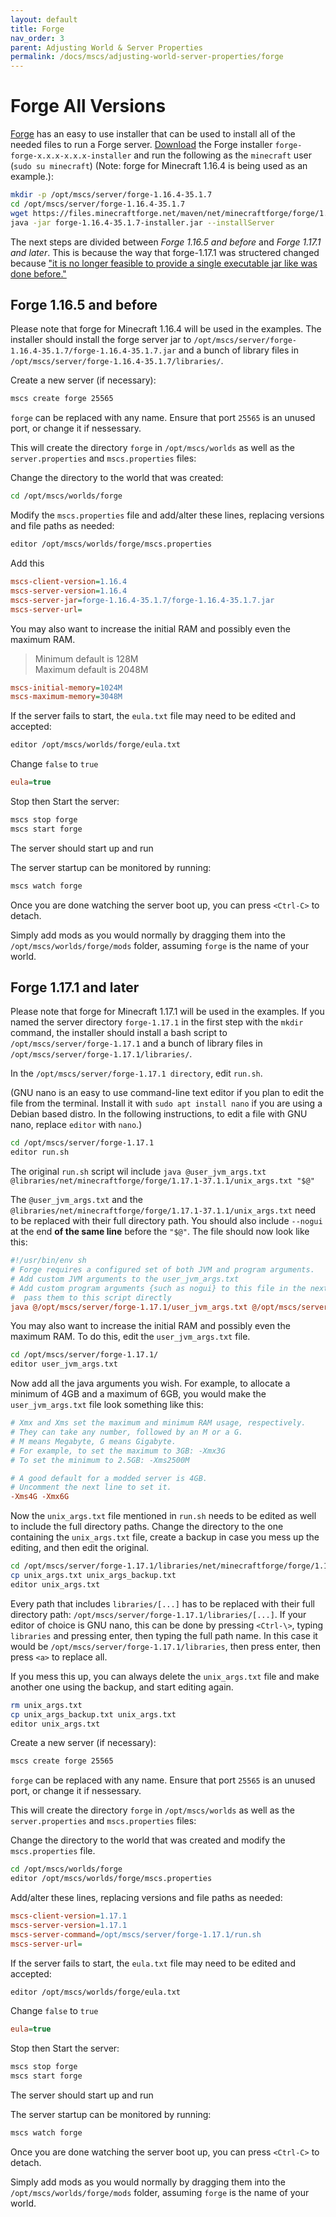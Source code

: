 ```yaml
---
layout: default
title: Forge
nav_order: 3
parent: Adjusting World & Server Properties
permalink: /docs/mscs/adjusting-world-server-properties/forge
---
```


# Forge All Versions

[Forge][forge] has an easy to use installer that can be used to install all of the needed files to run a Forge server. [Download][download] the Forge installer `forge-forge-x.x.x-x.x.x-installer` and run the following as the `minecraft` user (`sudo su minecraft`) (Note: forge for Minecraft 1.16.4 is being used as an example.):

```bash
mkdir -p /opt/mscs/server/forge-1.16.4-35.1.7
cd /opt/mscs/server/forge-1.16.4-35.1.7
wget https://files.minecraftforge.net/maven/net/minecraftforge/forge/1.16.4-35.1.7/forge-1.16.4-35.1.7-installer.jar
java -jar forge-1.16.4-35.1.7-installer.jar --installServer
```
The next steps are divided between _Forge 1.16.5 and before_ and _Forge 1.17.1 and later_. This is because the way that forge-1.17.1 was structered changed because ["it is no longer feasible to provide a single executable jar like was done before."][forge-1.17.1_release_notes]

## Forge 1.16.5 and before
Please note that forge for Minecraft 1.16.4 will be used in the examples. The installer should install the forge server jar to `/opt/mscs/server/forge-1.16.4-35.1.7/forge-1.16.4-35.1.7.jar`
and a bunch of library files in `/opt/mscs/server/forge-1.16.4-35.1.7/libraries/`.

Create a new server (if necessary):

```bash
mscs create forge 25565
```

`forge` can be replaced with any name. Ensure that port `25565` is an unused port, or change it if nessessary.

This will create the directory `forge` in `/opt/mscs/worlds` as well as the `server.properties` and `mscs.properties`
files:

Change the directory to the world that was created:

```bash
cd /opt/mscs/worlds/forge
```

Modify the `mscs.properties` file and add/alter these lines, replacing versions and file paths as needed:

```bash
editor /opt/mscs/worlds/forge/mscs.properties
```

Add this

```ini
mscs-client-version=1.16.4
mscs-server-version=1.16.4
mscs-server-jar=forge-1.16.4-35.1.7/forge-1.16.4-35.1.7.jar
mscs-server-url=
```

You may also want to increase the initial RAM and possibly even the maximum RAM.

> Minimum default is 128M  
> Maximum default is 2048M

```ini
mscs-initial-memory=1024M
mscs-maximum-memory=3048M
```

If the server fails to start, the `eula.txt` file may need to be edited and accepted:

```bash
editor /opt/mscs/worlds/forge/eula.txt
```

Change `false` to `true`

```ini
eula=true
```

Stop then Start the server:

```bash
mscs stop forge
mscs start forge
```

The server should start up and run

The server startup can be monitored by running:

```bash
mscs watch forge
```

Once you are done watching the server boot up, you can press `<Ctrl-C>` to detach.

Simply add mods as you would normally by dragging them into the `/opt/mscs/worlds/forge/mods` folder, assuming `forge`
is the name of your world.


## Forge 1.17.1 and later
Please note that forge for Minecraft 1.17.1 will be used in the examples. If you named the server directory `forge-1.17.1` in the first step with the `mkdir` command, the installer should install a bash script to `/opt/mscs/server/forge-1.17.1` and a bunch of library files in `/opt/mscs/server/forge-1.17.1/libraries/`.

In the `/opt/mscs/server/forge-1.17.1 directory`, edit `run.sh`. 

(GNU nano is an easy to use command-line text editor if you plan to edit the file from the terminal. Install it with `sudo apt install nano` if you are using a Debian based distro. In the following instructions, to edit a file with GNU nano, replace `editor` with `nano`.)

```bash
cd /opt/mscs/server/forge-1.17.1
editor run.sh
```

The original `run.sh` script wil include `java @user_jvm_args.txt @libraries/net/minecraftforge/forge/1.17.1-37.1.1/unix_args.txt "$@"`

The `@user_jvm_args.txt` and the `@libraries/net/minecraftforge/forge/1.17.1-37.1.1/unix_args.txt` need to be replaced with their full directory path. You should also include `--nogui` at the end **of the same line** before the `"$@"`. The file should now look like this:

```ini
#!/usr/bin/env sh
# Forge requires a configured set of both JVM and program arguments.
# Add custom JVM arguments to the user_jvm_args.txt
# Add custom program arguments {such as nogui} to this file in the next line before the "$@" or
#  pass them to this script directly
java @/opt/mscs/server/forge-1.17.1/user_jvm_args.txt @/opt/mscs/server/forge-1.17.1/libraries/net/minecraftforge/forge/1.17.1-37.1.1/unix_args.txt --nogui "$@"
```

You may also want to increase the initial RAM and possibly even the maximum RAM. To do this, edit the `user_jvm_args.txt` file.

```bash
cd /opt/mscs/server/forge-1.17.1/
editor user_jvm_args.txt
```

Now add all the java arguments you wish. For example, to allocate a minimum of 4GB and a maximum of 6GB, you would make the `user_jvm_args.txt` file look something like this:

```ini
# Xmx and Xms set the maximum and minimum RAM usage, respectively.
# They can take any number, followed by an M or a G.
# M means Megabyte, G means Gigabyte.
# For example, to set the maximum to 3GB: -Xmx3G
# To set the minimum to 2.5GB: -Xms2500M

# A good default for a modded server is 4GB.
# Uncomment the next line to set it.
-Xms4G -Xmx6G
```

Now the `unix_args.txt` file mentioned in `run.sh` needs to be edited as well to include the full directory paths. Change the directory to the one containing the `unix_args.txt` file, create a backup in case you mess up the editing, and then edit the original.

```bash
cd /opt/mscs/server/forge-1.17.1/libraries/net/minecraftforge/forge/1.17.1-37.1.1/
cp unix_args.txt unix_args_backup.txt
editor unix_args.txt
```

Every path that includes `libraries/[...]` has to be replaced with their full directory path: `/opt/mscs/server/forge-1.17.1/libraries/[...]`. If your editor of choice is GNU nano, this can be done by pressing `<Ctrl-\>`, typing `libraries` and pressing enter, then typing the full path name. In this case it would be `/opt/mscs/server/forge-1.17.1/libraries`, then press enter, then press `<a>` to replace all. 

If you mess this up, you can always delete the `unix_args.txt` file and make another one using the backup, and start editing again.

```bash
rm unix_args.txt
cp unix_args_backup.txt unix_args.txt
editor unix_args.txt
```

Create a new server (if necessary):

```bash
mscs create forge 25565
```

`forge` can be replaced with any name. Ensure that port `25565` is an unused port, or change it if nessessary.

This will create the directory `forge` in `/opt/mscs/worlds` as well as the `server.properties` and `mscs.properties`
files:

Change the directory to the world that was created and modify the `mscs.properties` file.

```bash
cd /opt/mscs/worlds/forge
editor /opt/mscs/worlds/forge/mscs.properties
```

Add/alter these lines, replacing versions and file paths as needed:


```ini
mscs-client-version=1.17.1
mscs-server-version=1.17.1
mscs-server-command=/opt/mscs/server/forge-1.17.1/run.sh
mscs-server-url=
```

If the server fails to start, the `eula.txt` file may need to be edited and accepted:

```bash
editor /opt/mscs/worlds/forge/eula.txt
```

Change `false` to `true`

```ini
eula=true
```

Stop then Start the server:

```bash
mscs stop forge
mscs start forge
```

The server should start up and run

The server startup can be monitored by running:

```bash
mscs watch forge
```

Once you are done watching the server boot up, you can press `<Ctrl-C>` to detach.

Simply add mods as you would normally by dragging them into the `/opt/mscs/worlds/forge/mods` folder, assuming `forge`
is the name of your world.

[forge]: http://www.minecraftforge.net
[download]: http://files.minecraftforge.net
[forge-1.17.1_release_notes]: https://forums.minecraftforge.net/topic/102544-forge-370-minecraft-1171/
